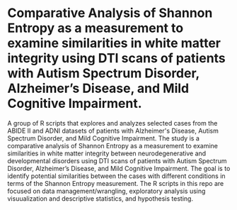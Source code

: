 # Comparative Analysis of Shannon Entropy as a measurement to examine similarities in white matter integrity using DTI scans of patients with Autism Spectrum Disorder, Alzheimer’s Disease, and Mild Cognitive Impairment. 

A group of R scripts that explores and analyzes selected cases from the ABIDE II and ADNI datasets of patients with Alzheimer's Disease, Autism Spectrum Disorder, and Mild Cognitive Impairment. The study is a comparative analysis of Shannon Entropy as a measurement to examine similarities in white matter integrity between neurodegenerative and developmental disorders using DTI scans of patients with Autism Spectrum Disorder, Alzheimer’s Disease, and Mild Cognitive Impairment. The goal is to identify potential similarities between the cases with different conditions in terms of the Shannon Entropy measurement.
The R scripts in this repo are focused on data management/wrangling, exploratory analysis using visuualization and descriptive statistics, and hypothesis testing. 
